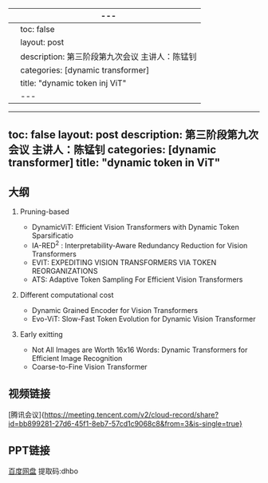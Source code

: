 |      | ---                                            |
| ---- | ---------------------------------------------- |
|      | toc: false                                     |
|      | layout: post                                   |
|      | description: 第三阶段第九次会议 主讲人：陈锰钊 |
|      | categories: [dynamic transformer]              |
|      | title: "dynamic token inj ViT"                 |
|      | ---                                            |

---
toc: false
layout: post
description: 第三阶段第九次会议 主讲人：陈锰钊 
categories:  [dynamic transformer] 
title: "dynamic token in ViT"
---

## 大纲

1. Pruning-based
   - DynamicViT: Efficient Vision Transformers with Dynamic Token Sparsificatio
   - IA-RED$^2$ : Interpretability-Aware Redundancy Reduction for Vision Transformers
   - EVIT: EXPEDITING VISION TRANSFORMERS VIA TOKEN REORGANIZATIONS
   - ATS: Adaptive Token Sampling For Efficient Vision Transformers

2. Different computational cost
   - Dynamic Grained Encoder for Vision Transformers
   - Evo-ViT: Slow-Fast Token Evolution for Dynamic Vision Transformer

3. Early exitting
   - Not All Images are Worth 16x16 Words: Dynamic Transformers for Efficient Image Recognition
   - Coarse-to-Fine Vision Transformer



## 视频链接

[腾讯会议]{https://meeting.tencent.com/v2/cloud-record/share?id=bb899281-27d6-45f1-8eb7-57cd1c9068c8&from=3&is-single=true}

## PPT链接

[百度网盘](https://pan.baidu.com/s/1_4HuXA2CBa3JKArAfghzGw)    提取码:dhbo
